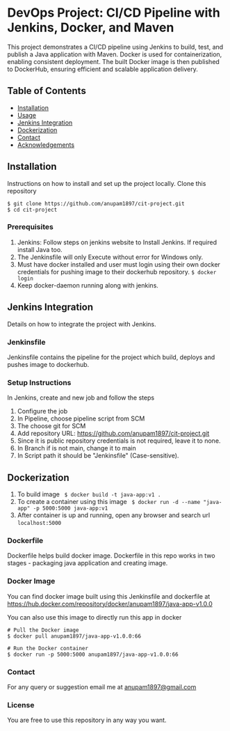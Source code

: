 
# DevOps Project: CI/CD Pipeline with Jenkins, Docker, and Maven
This project demonstrates a CI/CD pipeline using Jenkins to build, test, and publish a Java application with Maven. Docker is used for containerization, enabling consistent deployment. The built Docker image is then published to DockerHub, ensuring efficient and scalable application delivery.

## Table of Contents
- [Installation](#installation)
- [Usage](#usage)
- [Jenkins Integration](#jenkins-integration)
- [Dockerization](#dockerization)
- [Contact](#contact)
- [Acknowledgements](#acknowledgements)

## Installation
Instructions on how to install and set up the project locally.
Clone this repository 
``` 
$ git clone https://github.com/anupam1897/cit-project.git  
$ cd cit-project
```

### Prerequisites

1. Jenkins: Follow steps on jenkins website to Install Jenkins. If required install Java too. 
2. The Jenkinsfile will only Execute without error for Windows only.
3. Must have docker installed and user must login using their own docker credentials for pushing image to their dockerhub repository.
``` $ docker login ```
4. Keep docker-daemon running along with jenkins.


## Jenkins Integration
Details on how to integrate the project with Jenkins.

### Jenkinsfile
Jenkinsfile contains the pipeline for the project which build, deploys and pushes image to dockerhub.

### Setup Instructions
In Jenkins, create and new job and follow the steps
1. Configure the job
2. In Pipeline, choose pipeline script from SCM
3. The choose git for SCM
4. Add repository URL: https://github.com/anupam1897/cit-project.git
5. Since it is public repository credentials is not required, leave it to none.
6. In Branch if is not main, change it to main
7. In Script path it should be "Jenkinsfile" (Case-sensitive).

## Dockerization
1. To build image
``` $ docker build -t java-app:v1 .```
2. To create a container using this image
``` $ docker run -d --name "java-app" -p 5000:5000 java-app:v1```
3. After container is up and running, open any browser and search url
``` localhost:5000 ```

### Dockerfile
Dockerfile helps build docker image. Dockerfile in this repo works in two stages - packaging java application and creating image.


### Docker Image
You can find docker image built using this Jenkinsfile and dockerfile at https://hub.docker.com/repository/docker/anupam1897/java-app-v1.0.0

You can also use this image to directly run this app in docker 
``` 
# Pull the Docker image
$ docker pull anupam1897/java-app-v1.0.0:66

# Run the Docker container
$ docker run -p 5000:5000 anupam1897/java-app-v1.0.0:66

```

### Contact
For any query or suggestion email me at anupam1897@gmail.com

### License
You are free to use this repository in any way you want.
